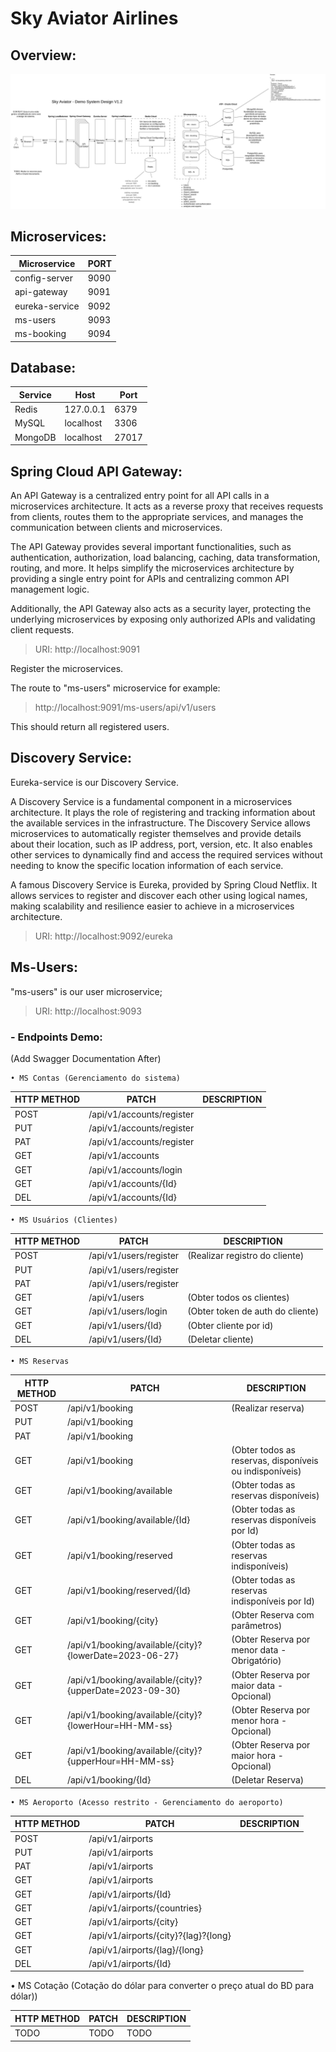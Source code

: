 # Sky Aviator Airlines

## Overview:

![Overview](System-Design/Sky%20Aviator%20-%20System%20Design%20-%20V1.2.jpg)

## Microservices:

| Microservice   | PORT |
| -------------- | ---- |
| config-server  | 9090 |
| api-gateway    | 9091 |
| eureka-service | 9092 |
| ms-users       | 9093 |
| ms-booking     | 9094 |

## Database:

| Service   | Host    | Port |
| --------- | ------- | ---- |
| Redis     |127.0.0.1| 6379 |
| MySQL     |localhost| 3306 |
| MongoDB   |localhost| 27017|

## Spring Cloud API Gateway:

An API Gateway is a centralized entry point for all API calls in a microservices architecture. It acts as a reverse proxy that receives requests from clients, routes them to the appropriate services, and manages the communication between clients and microservices.

The API Gateway provides several important functionalities, such as authentication, authorization, load balancing, caching, data transformation, routing, and more. It helps simplify the microservices architecture by providing a single entry point for APIs and centralizing common API management logic.

Additionally, the API Gateway also acts as a security layer, protecting the underlying microservices by exposing only authorized APIs and validating client requests.

>URI: http://localhost:9091

Register the microservices.

The route to "ms-users" microservice for example:

>http://localhost:9091/ms-users/api/v1/users

This should return all registered users.

## Discovery Service:

Eureka-service is our Discovery Service.

A Discovery Service is a fundamental component in a microservices architecture. It plays the role of registering and tracking information about the available services in the infrastructure. The Discovery Service allows microservices to automatically register themselves and provide details about their location, such as IP address, port, version, etc. It also enables other services to dynamically find and access the required services without needing to know the specific location information of each service.

A famous Discovery Service is Eureka, provided by Spring Cloud Netflix. It allows services to register and discover each other using logical names, making scalability and resilience easier to achieve in a microservices architecture.

>URI: http://localhost:9092/eureka

## Ms-Users:

"ms-users" is our user microservice;

>URI: http://localhost:9093

### - Endpoints Demo:

(Add Swagger Documentation After)

    • MS Contas (Gerenciamento do sistema)

| HTTP METHOD | PATCH                     | DESCRIPTION |
| ----------- | ------------------------- | ----------- |
| POST        | /api/v1/accounts/register |             |
| PUT         | /api/v1/accounts/register |             |
| PAT         | /api/v1/accounts/register |             |
| GET         | /api/v1/accounts          |             |
| GET         | /api/v1/accounts/login    |             |
| GET         | /api/v1/accounts/{Id}     |             |
| DEL         | /api/v1/accounts/{Id}     |             |

    • MS Usuários (Clientes)

| HTTP METHOD | PATCH                  | DESCRIPTION                      |
| ----------- | ---------------------- | -------------------------------- |
| POST        | /api/v1/users/register | (Realizar registro do cliente)   |
| PUT         | /api/v1/users/register |                                  |
| PAT         | /api/v1/users/register |                                  |
| GET         | /api/v1/users          | (Obter todos os clientes)        |
| GET         | /api/v1/users/login    | (Obter token de auth do cliente) |
| GET         | /api/v1/users/{Id}     | (Obter cliente por id)           |
| DEL         | /api/v1/users/{Id}     | (Deletar cliente)                |

    • MS Reservas

| HTTP METHOD | PATCH                                                   | DESCRIPTION                                             |
| ----------- | ------------------------------------------------------- | ------------------------------------------------------- |
| POST        | /api/v1/booking                                         | (Realizar reserva)                                      |
| PUT         | /api/v1/booking                                         |                                                         |
| PAT         | /api/v1/booking                                         |                                                         |
| GET         | /api/v1/booking                                         | (Obter todos as reservas, disponíveis ou indisponíveis) |
| GET         | /api/v1/booking/available                               | (Obter todas as reservas disponíveis)                   |
| GET         | /api/v1/booking/available/{Id}                          | (Obter todas as reservas disponíveis por Id)            |
| GET         | /api/v1/booking/reserved                                | (Obter todas as reservas indisponíveis)                 |
| GET         | /api/v1/booking/reserved/{Id}                           | (Obter todas as reservas indisponíveis por Id)          |
| GET         | /api/v1/booking/{city}                                  | (Obter Reserva com parâmetros)                          |
| GET         | /api/v1/booking/available/{city}?{lowerDate=2023-06-27} | (Obter Reserva por menor data - Obrigatório)            |
| GET         | /api/v1/booking/available/{city}?{upperDate=2023-09-30} | (Obter Reserva por maior data - Opcional)               |
| GET         | /api/v1/booking/available/{city}?{lowerHour=HH-MM-ss}   | (Obter Reserva por menor hora - Opcional)               |
| GET         | /api/v1/booking/available/{city}?{upperHour=HH-MM-ss}   | (Obter Reserva por maior hora - Opcional)               |
| DEL         | /api/v1/booking/{Id}                                    | (Deletar Reserva)                                       |
 
    • MS Aeroporto (Acesso restrito - Gerenciamento do aeroporto)

| HTTP METHOD | PATCH                                | DESCRIPTION |
| ----------- | ------------------------------------ | ----------- |
| POST        | /api/v1/airports                     |             |
| PUT         | /api/v1/airports                     |             |
| PAT         | /api/v1/airports                     |             |
| GET         | /api/v1/airports                     |             |
| GET         | /api/v1/airports/{Id}                |             |
| GET         | /api/v1/airports/{countries}         |             |
| GET         | /api/v1/airports/{city}              |             |
| GET         | /api/v1/airports/{city}?{lag}?{long} |             |
| GET         | /api/v1/airports/{lag}/{long}        |             |
| DEL         | /api/v1/airports/{Id}                |             |


• MS Cotação (Cotação do dólar para converter o preço atual do BD para dólar))

| HTTP METHOD | PATCH | DESCRIPTION |
| ----------- | ----- | ----------- |
| TODO        | TODO  | TODO        |